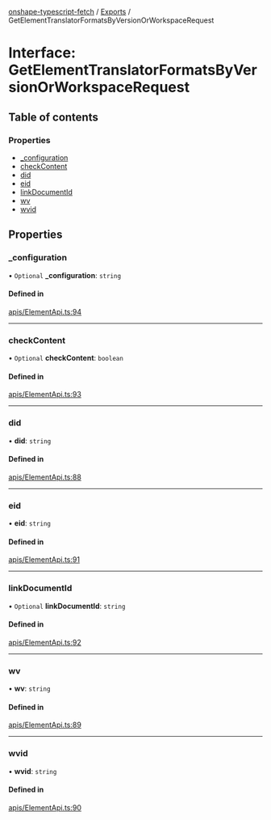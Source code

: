 [onshape-typescript-fetch](../README.md) / [Exports](../modules.md) / GetElementTranslatorFormatsByVersionOrWorkspaceRequest

# Interface: GetElementTranslatorFormatsByVersionOrWorkspaceRequest

## Table of contents

### Properties

- [\_configuration](GetElementTranslatorFormatsByVersionOrWorkspaceRequest.md#_configuration)
- [checkContent](GetElementTranslatorFormatsByVersionOrWorkspaceRequest.md#checkcontent)
- [did](GetElementTranslatorFormatsByVersionOrWorkspaceRequest.md#did)
- [eid](GetElementTranslatorFormatsByVersionOrWorkspaceRequest.md#eid)
- [linkDocumentId](GetElementTranslatorFormatsByVersionOrWorkspaceRequest.md#linkdocumentid)
- [wv](GetElementTranslatorFormatsByVersionOrWorkspaceRequest.md#wv)
- [wvid](GetElementTranslatorFormatsByVersionOrWorkspaceRequest.md#wvid)

## Properties

### \_configuration

• `Optional` **\_configuration**: `string`

#### Defined in

[apis/ElementApi.ts:94](https://github.com/toebes/onshape-typescript-fetch/blob/3e11ae1/apis/ElementApi.ts#L94)

___

### checkContent

• `Optional` **checkContent**: `boolean`

#### Defined in

[apis/ElementApi.ts:93](https://github.com/toebes/onshape-typescript-fetch/blob/3e11ae1/apis/ElementApi.ts#L93)

___

### did

• **did**: `string`

#### Defined in

[apis/ElementApi.ts:88](https://github.com/toebes/onshape-typescript-fetch/blob/3e11ae1/apis/ElementApi.ts#L88)

___

### eid

• **eid**: `string`

#### Defined in

[apis/ElementApi.ts:91](https://github.com/toebes/onshape-typescript-fetch/blob/3e11ae1/apis/ElementApi.ts#L91)

___

### linkDocumentId

• `Optional` **linkDocumentId**: `string`

#### Defined in

[apis/ElementApi.ts:92](https://github.com/toebes/onshape-typescript-fetch/blob/3e11ae1/apis/ElementApi.ts#L92)

___

### wv

• **wv**: `string`

#### Defined in

[apis/ElementApi.ts:89](https://github.com/toebes/onshape-typescript-fetch/blob/3e11ae1/apis/ElementApi.ts#L89)

___

### wvid

• **wvid**: `string`

#### Defined in

[apis/ElementApi.ts:90](https://github.com/toebes/onshape-typescript-fetch/blob/3e11ae1/apis/ElementApi.ts#L90)
